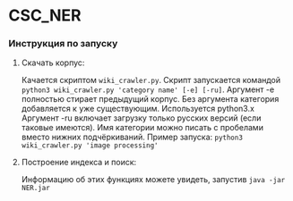 # CSC_NER

### Инструкция по запуску
1. Скачать корпус:

    Качается скриптом `wiki_crawler.py`. Скрипт запускается командой `python3 wiki_crawler.py 'category name' [-e] [-ru]`.
    Аргумент -e полностью стирает предыдущий корпус. Без аргумента категория добавляется к уже существующим. Используется python3.x
    Аргумент -ru включает загрузку только русских версий (если таковые имеются).
    Имя категории можно писать с пробелами вместо нижних подчёркиваний. Пример запуска: `python3 wiki_crawler.py 'image processing'`

2. Построение индекса и поиск:

    Информацию об этих функциях можете увидеть, запустив `java -jar NER.jar`

